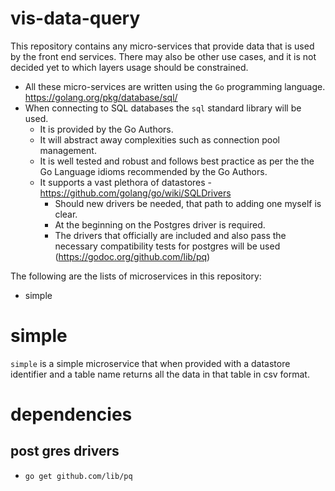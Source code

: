 # vis-data-query

This repository contains any micro-services that provide data that is used by the front end services. There may also be other use cases, and it is not decided yet to which layers usage should be constrained.

+ All these micro-services are written using the `Go` programming language. https://golang.org/pkg/database/sql/
+ When connecting to SQL databases the `sql` standard library will be used.
    + It is provided by the Go Authors.
    + It will abstract away complexities such as connection pool management.
    + It is well tested and robust and follows best practice as per the the Go Language idioms recommended by the Go Authors.
    + It supports a vast plethora of datastores - https://github.com/golang/go/wiki/SQLDrivers
         + Should new drivers be needed, that path to adding one myself is clear.
         + At the beginning on the Postgres driver is required.
         + The drivers that officially are included and also pass the necessary compatibility tests for postgres will be used (https://godoc.org/github.com/lib/pq)

The following are the lists of microservices in this repository:

+ simple

# simple 

`simple` is a simple microservice that when provided with a datastore identifier and a table name returns all the data in that table in csv format.

# dependencies

## post gres drivers

+ `go get github.com/lib/pq`